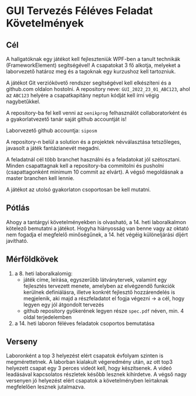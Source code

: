 # GUI Tervezés Féléves Feladat Követelmények

## Cél

A hallgatóknak egy játékot kell fejleszteniük WPF-ben a tanult technikák (FrameworkElement) segítségével! A csapatokat 3 fő alkotja, melyeket a laborvezető határoz meg és a tagoknak egy kurzushoz kell tartozniuk.

A játékot Git verziókövető rendszer segítségével kell elkészíteni és a github.com oldalon hostolni. A repository neve: `GUI_2022_23_01_ABC123`, ahol az `ABC123` helyére a csapatkapitány neptun kódját kell írni végig nagybetűkkel.

A repository-ba fel kell venni az `oenikprog` felhasználót collaboratorként és a gyakorlatvezető tanár saját github accountját is!

Laborvezető github accountja: `siposm`

A repository-n belül a solution és a projektek névválasztása tetszőleges, javasolt a játék fantázianevét megadni.

A feladatnál cél több branchet használni és a feladatokat jól szétosztani. Minden csapattagnak kell a repository-ba commitolni és pusholni (csapattagonként minimum 10 commit az elvárt). A végső megoldásnak a master branchen kell lennie.

A játékot az utolsó gyakorlaton csoportosan be kell mutatni.

## Pótlás

Ahogy a tantárgyi követelményekben is olvasható, a 14. heti laboralkalmon kötelező bemutatni a játékot. Hogyha hiányosság van benne vagy az oktató nem fogadja el megfelelő minőségűnek, a 14. hét végéig különeljárási díjért javítható.

## Mérföldkövek

1. a 8. heti laboralkalomig:
    - játék címe, leírása, egyszerűbb látványtervek, valamint egy fejlesztés tervezett menete, amelyben az elvégzendő funkciók kerülnek definiálásra, illetve konkrét fejlesztő hozzárendelés is megjelenik, aki majd a részfeladatot el fogja végezni → a cél, hogy legyen egy jól átgondolt tervezés
    - github repository gyökerének legyen része `spec.pdf` néven, min. 4 oldal terjedelemben
2. a 14. heti laboron féléves feladatok csoportos bemutatása

## Verseny

Laboronként a top 3 helyezést elért csapatok évfolyam szinten is megmérettetnek. A laborban kialakult végeredmény után, az ott top3 helyezett csapat egy 3 perces videót kell, hogy készítsenek. A videó leadásával kapcsolatos részletek később lesznek kihirdetve. A végső nagy versenyen jó helyezést elért csapatok a követelményben leírtaknak megfelelően lesznek jutalmazva.